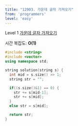 ```yaml
---
title: "12903. 가운데 글자 가져오기"
from: 'programmers'
level: 'easy'
---
```


Level 1 [가운데 글자 가져오기](https://programmers.co.kr/learn/courses/30/lessons/12903)

시간 복잡도: **O(1)**

```cpp
#include <string>
#include <vector>
using namespace std;

string solution(string s) {
  int mid = s.size() >> 1;
  string str = "";

  if((s.size()&1) == 0) {
    str += s[mid-1];
    str += s[mid];
  }
  else str = s[mid];

  return str;
}
```